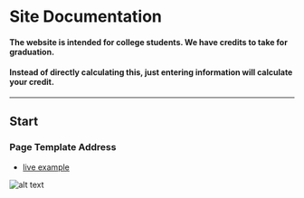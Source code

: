 # Site Documentation

#### The website is intended for college students. We have credits to take for graduation. 
#### Instead of directly calculating this, just entering information will calculate your credit.
---
## Start 

### Page Template Address

* [live example](https://learning-zone.github.io/website-templates/simple-sidebar)

![alt text](https://github.com/learning-zone/website-templates/blob/master/assets/simple-sidebar.png "simple-sidebar")
